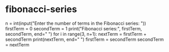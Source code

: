 # fibonacci-series
n = int(input("Enter the number of terms in the Fibonacci series: "))
firstTerm = 0
secondTerm = 1
print("Fibonacci series:", firstTerm, secondTerm, end=" ")
for i in range(3, n+1):
    nextTerm = firstTerm + secondTerm
    print(nextTerm, end=" ")
    firstTerm = secondTerm
    secondTerm = nextTerm
